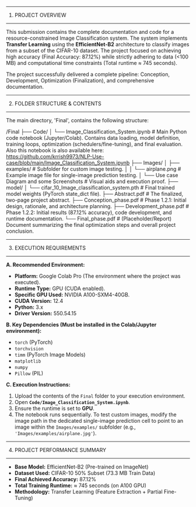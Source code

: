 ------------------------------------------------------
1. PROJECT OVERVIEW
------------------------------------------------------
This submission contains the complete documentation and code for a resource-constrained Image Classification system. The system implements **Transfer Learning** using the **EfficientNet-B2** architecture to classify images from a subset of the CIFAR-10 dataset. The project focused on achieving high accuracy (Final Accuracy: 87.12%) while strictly adhering to data (<100 MB) and computational time constraints (Total runtime ≈ 745 seconds).

The project successfully delivered a complete pipeline: Conception, Development, Optimization (Finalization), and comprehensive documentation.

------------------------------------------------------
2. FOLDER STRUCTURE & CONTENTS
------------------------------------------------------
The main directory, 'Final', contains the following structure:

/Final
├── Code/
│   └── Image_Classification_System.ipynb    # Main Python code notebook (Jupyter/Colab). Contains data loading, model definition, training loops, optimization (schedulers/fine-tuning), and final evaluation. Also this notebook is also available here: https://github.com/krrish9973/NLP-Use-case/blob/main/Image_Classification_System.ipynb
├── Images/
│   ├── examples/                            # Subfolder for custom image testing.
│   │   └── airplane.png                     # Example image file for single-image prediction testing.
│   └── Use case Diagram and some Screenshots # Visual aids and execution proof.
├── model/
│   └── cifar_10_Image_classification_system.pth # Final trained model weights (PyTorch state_dict file).
├── Abstract.pdf                             # The finalized, two-page project abstract.
├── Conception_phase.pdf                     # Phase 1.2.1: Initial design, rationale, and architecture planning.
├── Development_phase.pdf                    # Phase 1.2.2: Initial results (87.12% accuracy), code development, and runtime documentation.
└── Final_phase.pdf                          # (Placeholder/Report) Document summarizing the final optimization steps and overall project conclusion.

------------------------------------------------------
3. EXECUTION REQUIREMENTS
------------------------------------------------------

**A. Recommended Environment:**
* **Platform:** Google Colab Pro (The environment where the project was executed).
* **Runtime Type:** GPU (CUDA enabled).
* **Specific GPU Used:** NVIDIA A100-SXM4-40GB.
* **CUDA Version:** 12.4
* **Python:** 3.x
* **Driver Version:** 550.54.15

**B. Key Dependencies (Must be installed in the Colab/Jupyter environment):**
* `torch` (PyTorch)
* `torchvision`
* `timm` (PyTorch Image Models)
* `matplotlib`
* `numpy`
* `Pillow` (PIL)

**C. Execution Instructions:**
1.  Upload the contents of the `Final` folder to your execution environment.
2.  Open **`Code/Image_Classification_System.ipynb`**.
3.  Ensure the runtime is set to **GPU**.
4.  The notebook runs sequentially. To test custom images, modify the image path in the dedicated single-image prediction cell to point to an image within the `Images/examples/` subfolder (e.g., `'Images/examples/airplane.jpg'`).

------------------------------------------------------
4. PROJECT PERFORMANCE SUMMARY
------------------------------------------------------
* **Base Model:** EfficientNet-B2 (Pre-trained on ImageNet)
* **Dataset Used:** CIFAR-10 50% Subset (73.3 MB Train Data)
* **Final Achieved Accuracy:** 87.12%
* **Total Training Runtime:** ≈ 745 seconds (on A100 GPU)
* **Methodology:** Transfer Learning (Feature Extraction + Partial Fine-Tuning)
